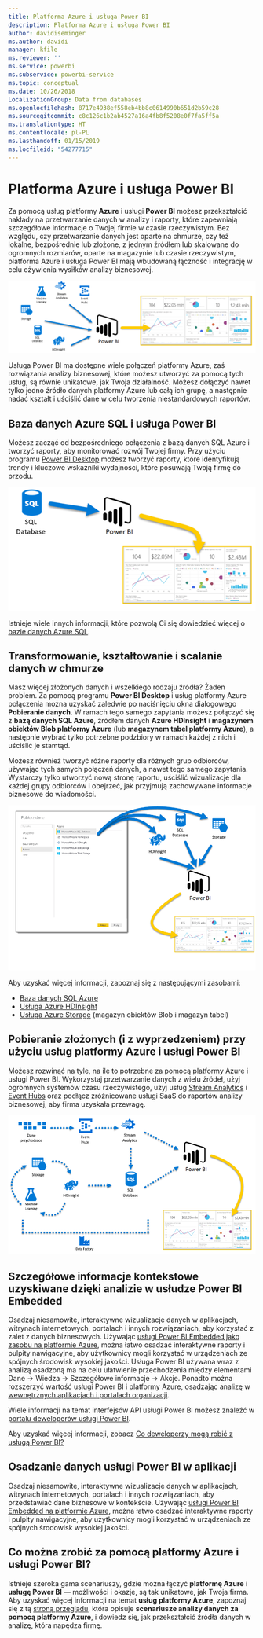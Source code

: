 ```yaml
---
title: Platforma Azure i usługa Power BI
description: Platforma Azure i usługa Power BI
author: davidiseminger
ms.author: davidi
manager: kfile
ms.reviewer: ''
ms.service: powerbi
ms.subservice: powerbi-service
ms.topic: conceptual
ms.date: 10/26/2018
LocalizationGroup: Data from databases
ms.openlocfilehash: 8717e4938ef558eb4bb8c0614990b651d2b59c28
ms.sourcegitcommit: c8c126c1b2ab4527a16a4fb8f5208e0f7fa5ff5a
ms.translationtype: HT
ms.contentlocale: pl-PL
ms.lasthandoff: 01/15/2019
ms.locfileid: "54277715"
---
```

# <a name="azure-and-power-bi"></a>Platforma Azure i usługa Power BI

Za pomocą usług platformy **Azure** i usługi **Power BI** możesz przekształcić nakłady na przetwarzanie danych w analizy i raporty, które zapewniają szczegółowe informacje o Twojej firmie w czasie rzeczywistym. Bez względu, czy przetwarzanie danych jest oparte na chmurze, czy też lokalne, bezpośrednie lub złożone, z jednym źródłem lub skalowane do ogromnych rozmiarów, oparte na magazynie lub czasie rzeczywistym, platforma Azure i usługa Power BI mają wbudowaną łączność i integrację w celu ożywienia wysiłków analizy biznesowej.

![Azure](media/service-azure-and-power-bi/azure_1.png)

Usługa Power BI ma dostępne wiele połączeń platformy Azure, zaś rozwiązania analizy biznesowej, które możesz utworzyć za pomocą tych usług, są równie unikatowe, jak Twoja działalność. Możesz dołączyć nawet tylko jedno źródło danych platformy Azure lub całą ich grupę, a następnie nadać kształt i uściślić dane w celu tworzenia niestandardowych raportów.

## <a name="azure-sql-database-and-power-bi"></a>Baza danych Azure SQL i usługa Power BI

Możesz zacząć od bezpośredniego połączenia z bazą danych SQL Azure i tworzyć raporty, aby monitorować rozwój Twojej firmy. Przy użyciu programu [Power BI Desktop](desktop-getting-started.md) możesz tworzyć raporty, które identyfikują trendy i kluczowe wskaźniki wydajności, które posuwają Twoją firmę do przodu.

![Usługa SQL do usługi PBI](media/service-azure-and-power-bi/azure_2_sqltopbi.png)

Istnieje wiele innych informacji, które pozwolą Ci się dowiedzieć więcej o [bazie danych Azure SQL](http://azure.microsoft.com/services/sql-database/).

## <a name="transform-shape-and-merge-your-cloud-data"></a>Transformowanie, kształtowanie i scalanie danych w chmurze

Masz więcej złożonych danych i wszelkiego rodzaju źródła? Żaden problem. Za pomocą programu **Power BI Desktop** i usług platformy Azure połączenia można uzyskać zaledwie po naciśnięciu okna dialogowego **Pobieranie danych**. W ramach tego samego zapytania możesz połączyć się z **bazą danych SQL Azure**, źródłem danych **Azure HDInsight** i **magazynem obiektów Blob platformy Azure** (lub **magazynem tabel platformy Azure**), a następnie wybrać tylko potrzebne podzbiory w ramach każdej z nich i uściślić je stamtąd.

Możesz również tworzyć różne raporty dla różnych grup odbiorców, używając tych samych połączeń danych, a nawet tego samego zapytania. Wystarczy tylko utworzyć nową stronę raportu, uściślić wizualizacje dla każdej grupy odbiorców i obejrzeć, jak przyjmują zachowywane informacje biznesowe do wiadomości.

![Wiele elementów do usługi PBI](media/service-azure-and-power-bi/azure_3_multipletopbi.png)

Aby uzyskać więcej informacji, zapoznaj się z następującymi zasobami:

* [Baza danych SQL Azure](http://azure.microsoft.com/services/sql-database/)
* [Usługa Azure HDInsight](http://azure.microsoft.com/services/hdinsight/)
* [Usługa Azure Storage](http://azure.microsoft.com/services/storage/) (magazyn obiektów Blob i magazyn tabel)

## <a name="get-complex-and-ahead-using-azure-services-and-power-bi"></a>Pobieranie złożonych (i z wyprzedzeniem) przy użyciu usług platformy Azure i usługi Power BI

Możesz rozwinąć na tyle, na ile to potrzebne za pomocą platformy Azure i usługi Power BI. Wykorzystaj przetwarzanie danych z wielu źródeł, użyj ogromnych systemów czasu rzeczywistego, użyj usług [Stream Analytics](http://azure.microsoft.com/services/stream-analytics/) i [Event Hubs](http://azure.microsoft.com/services/event-hubs/) oraz podłącz zróżnicowane usługi SaaS do raportów analizy biznesowej, aby firma uzyskała przewagę.

![Złożona platforma Azure](media/service-azure-and-power-bi/azure_4_complex.png)

## <a name="context-insights-with-power-bi-embedded-analytics"></a>Szczegółowe informacje kontekstowe uzyskiwane dzięki analizie w usłudze Power BI Embedded

Osadzaj niesamowite, interaktywne wizualizacje danych w aplikacjach, witrynach internetowych, portalach i innych rozwiązaniach, aby korzystać z zalet z danych biznesowych. Używając [usługi Power BI Embedded jako zasobu na platformie Azure](https://azure.microsoft.com/services/power-bi-embedded/), można łatwo osadzać interaktywne raporty i pulpity nawigacyjne, aby użytkownicy mogli korzystać w urządzeniach ze spójnych środowisk wysokiej jakości.  Usługa Power BI używana wraz z analizą osadzoną ma na celu ułatwienie przechodzenia między elementami Dane -> Wiedza -> Szczegółowe informacje -> Akcje.  Ponadto można rozszerzyć wartość usługi Power BI i platformy Azure, osadzając analizę w [wewnętrznych aplikacjach i portalach organizacji](https://powerbi.microsoft.com/en-us/developers/embedded-analytics/organization/).

Wiele informacji na temat interfejsów API usługi Power BI możesz znaleźć w [portalu deweloperów usługi Power BI](http://dev.powerbi.com).

Aby uzyskać więcej informacji, zobacz [Co deweloperzy mogą robić z usługą Power BI?](developer/what-can-you-do.md)

## <a name="embed-your-power-bi-data-within-your-app"></a>Osadzanie danych usługi Power BI w aplikacji

Osadzaj niesamowite, interaktywne wizualizacje danych w aplikacjach, witrynach internetowych, portalach i innych rozwiązaniach, aby przedstawiać dane biznesowe w kontekście. Używając [usługi Power BI Embedded na platformie Azure](https://azure.microsoft.com/services/power-bi-embedded/), można łatwo osadzać interaktywne raporty i pulpity nawigacyjne, aby użytkownicy mogli korzystać w urządzeniach ze spójnych środowisk wysokiej jakości.

## <a name="what-could-you-do-with-azure-and-power-bi"></a>Co można zrobić za pomocą platformy Azure i usługi Power BI?

Istnieje szeroka gama scenariuszy, gdzie można łączyć **platformę Azure** i **usługę Power BI** — możliwości i okazje, są tak unikatowe, jak Twoja firma. Aby uzyskać więcej informacji na temat **usług platformy Azure**, zapoznaj się z tą [stroną przeglądu](https://docs.microsoft.com/azure/machine-learning/team-data-science-process/plan-your-environment), która opisuje **scenariusze analizy danych za pomocą platformy Azure**, i dowiedz się, jak przekształcić źródła danych w analizę, która napędza firmę.